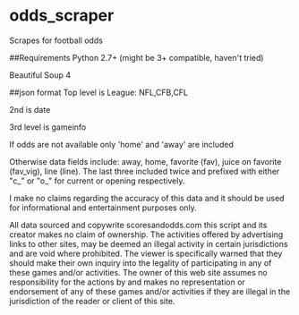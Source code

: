 # odds_scraper

Scrapes for football odds

##Requirements
Python 2.7+ (might be 3+ compatible, haven't tried)

Beautiful Soup 4

##json format
Top level is League: NFL,CFB,CFL

2nd is date

3rd level is gameinfo

If odds are not available only 'home' and 'away' are included

Otherwise data fields include: away, home, favorite (fav), juice on favorite (fav_vig), line (line). The last three included twice and prefixed with either "c_" or "o_" for current or opening respectively.

I make no claims regarding the accuracy of this data and it should be used for informational and entertainment purposes only.

All data sourced and copywrite scoresandodds.com this script and its creator makes no
claim of ownership.
The activities offered by advertising links to other sites, may be deemed an
illegal activity in certain jurisdictions and are void where prohibited.
The viewer is specifically warned that they should make their own inquiry
into the legality of participating in any of these games and/or activities.
The owner of this web site assumes no responsibility for the actions by and
makes no representation or endorsement of any of these games and/or
activities if they are illegal in the jurisdiction of the reader or client of this site.
